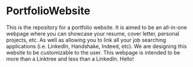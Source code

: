 # PortfolioWebsite
This is the repository for a portfolio website. It is aimed to be an all-in-one webpage where you can showcase your resume, cover letter, personal projects, etc. As well as allowing you to link all your job searching applications (i.e. LinkedIn, Handshake, Indeed, etc). We are designing this website to be customizable to the user. This webpage is intended to be more than a Linktree and less than a LinkedIn.
Hello!

